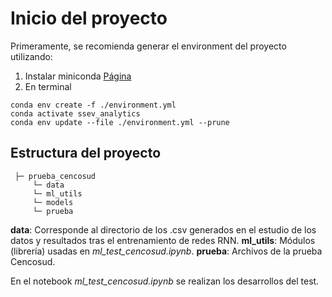 # Inicio del proyecto

Primeramente, se recomienda generar el environment del proyecto utilizando:

1. Instalar miniconda [Página](https://docs.conda.io/en/latest/miniconda.html)
2. En terminal
 ~~~
conda env create -f ./environment.yml
conda activate ssev_analytics
conda env update --file ./environment.yml --prune
~~~

## Estructura del proyecto

~~~
 ├─ prueba_cencosud
     └─ data
     └─ ml_utils
     └─ models
     └─ prueba
~~~

**data**: Corresponde al directorio de los .csv generados en el estudio de los datos y resultados tras el entrenamiento de redes RNN.
**ml_utils**:  Módulos (librería) usadas en *ml_test_cencosud.ipynb*.
**prueba**: Archivos de la prueba Cencosud.

En el notebook *ml_test_cencosud.ipynb* se realizan los desarrollos del test.
